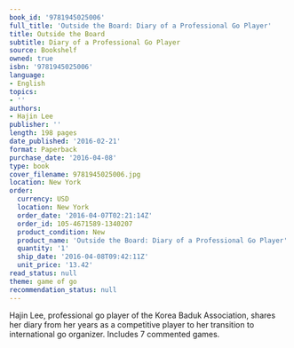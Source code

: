 ```yaml
---
book_id: '9781945025006'
full_title: 'Outside the Board: Diary of a Professional Go Player'
title: Outside the Board
subtitle: Diary of a Professional Go Player
source: Bookshelf
owned: true
isbn: '9781945025006'
language:
- English
topics:
- ''
authors:
- Hajin Lee
publisher: ''
length: 198 pages
date_published: '2016-02-21'
format: Paperback
purchase_date: '2016-04-08'
type: book
cover_filename: 9781945025006.jpg
location: New York
order:
  currency: USD
  location: New York
  order_date: '2016-04-07T02:21:14Z'
  order_id: 105-4671589-1340207
  product_condition: New
  product_name: 'Outside the Board: Diary of a Professional Go Player'
  quantity: '1'
  ship_date: '2016-04-08T09:42:11Z'
  unit_price: '13.42'
read_status: null
theme: game of go
recommendation_status: null
---
```

Hajin Lee, professional go player of the Korea Baduk Association, shares her diary from her years as a competitive player to her transition to international go organizer. Includes 7 commented games.

